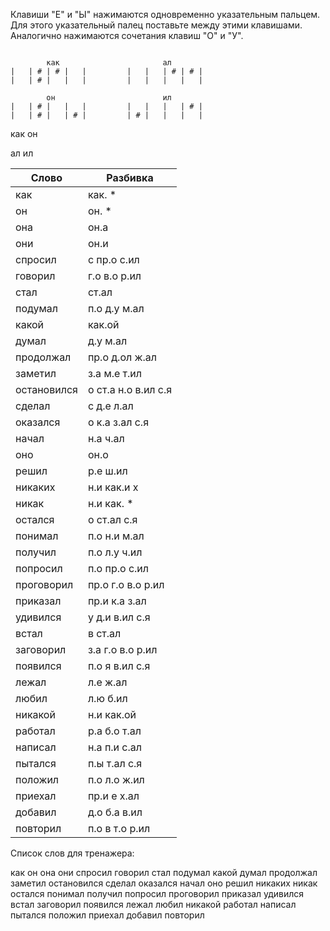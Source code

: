Клавиши "Е" и "Ы" нажимаются одновременно указательным пальцем. Для этого указательный палец поставьте между этими клавишами. Аналогично нажимаются сочетания клавиш "О" и "У".

```

        как                       ал
|   | # | # |   |         |   |   | # | # |
|   | # |   |   |         |   |   |   |   |

        он                        ил
|   | # |   |   |         |   |   |   | # |
|   | # |   | # |         | # |   |   |   |

```


как
он

ал
ил

| Слово | Разбивка |
| --- | --- |
| как | как. \* | 
| он | он. \* | 
| она | он.а | 
| они | он.и | 
| спросил | с пр.о с.ил | 
| говорил | г.о в.о р.ил | 
| стал | ст.ал | 
| подумал | п.о д.у м.ал | 
| какой | как.ой | 
| думал | д.у м.ал | 
| продолжал | пр.о д.ол ж.ал | 
| заметил | з.а м.е т.ил | 
| остановился | о ст.а н.о в.ил с.я | 
| сделал | с д.е л.ал | 
| оказался | о к.а з.ал с.я | 
| начал | н.а ч.ал | 
| оно | он.о | 
| решил | р.е ш.ил | 
| никаких | н.и как.и х | 
| никак | н.и как. \* | 
| остался | о ст.ал с.я | 
| понимал | п.о н.и м.ал | 
| получил | п.о л.у ч.ил | 
| попросил | п.о пр.о с.ил | 
| проговорил | пр.о г.о в.о р.ил | 
| приказал | пр.и к.а з.ал | 
| удивился | у д.и в.ил с.я | 
| встал | в ст.ал | 
| заговорил | з.а г.о в.о р.ил | 
| появился | п.о я в.ил с.я | 
| лежал | л.е ж.ал | 
| любил | л.ю б.ил | 
| никакой | н.и как.ой | 
| работал | р.а б.о т.ал | 
| написал | н.а п.и с.ал | 
| пытался | п.ы т.ал с.я | 
| положил | п.о л.о ж.ил | 
| приехал | пр.и е х.ал | 
| добавил | д.о б.а в.ил | 
| повторил | п.о в т.о р.ил | 

Список слов для тренажера:

как он она они спросил говорил стал подумал какой думал продолжал заметил остановился сделал оказался начал оно решил никаких никак остался понимал получил попросил проговорил приказал удивился встал заговорил появился лежал любил никакой работал написал пытался положил приехал добавил повторил

